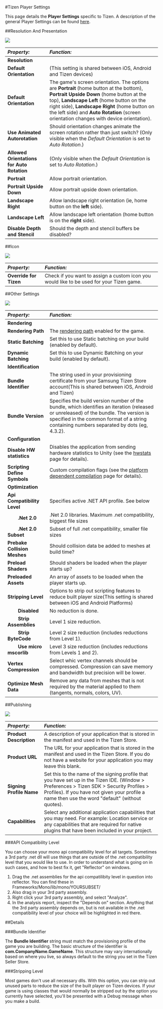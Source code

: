 #Tizen Player Settings

This page details the __Player Settings__ specific to Tizen. A description of the general Player Settings can be found [here](class-PlayerSettings).


##Resolution And Presentation

![](../uploads/Main/PlayerSetTizenResPres.png) 

|**_Property:_** |**_Function:_** |
|:---|:---|
|**Resolution** ||
|__Default Orientation__ |(This setting is shared between iOS, Android and Tizen devices)|
|__Default Orientation__ |The game's screen orientation. The options are **Portrait** (home button at the bottom), **Portrait Upside Down** (home button at the top), **Landscape Left** (home button on the right side), **Landscape Right** (home button on the left side) and **Auto Rotation** (screen orientation changes with device orientation).|
|__Use Animated Autorotation__ |Should orientation changes animate the screen rotation rather than just switch? (Only visible when the _Default Orientation_ is set to _Auto Rotation_.)|
|**Allowed Orientations for Auto Rotation** |(Only visible when the _Default Orientation_ is set to _Auto Rotation_.)|
|__Portrait__ |Allow portrait orientation. |
|__Portrait Upside Down__ |Allow portrait upside down orientation.|
|__Landscape Right__ |Allow landscape right orientation (ie, home button on the **left** side). |
|__Landscape Left__ |Allow landscape left orientation (home button is on the **right** side).|
|__Disable Depth and Stencil__ |Should the depth and stencil buffers be disabled? |


##Icon

![](../uploads/Main/PlayerSetTizenIcon.png) 

|**_Property:_** |**_Function:_** |
|:---|:---|
|__Override for Tizen__ |Check if you want to assign a custom icon you would like to be used for your Tizen game.|


##Other Settings

![](../uploads/Main/PlayerSetTizenOther.png) 

|**_Property:_** |**_Function:_** |
|:---|:---|
|**Rendering** ||
|__Rendering Path__ |The [rendering path](RenderingPaths) enabled for the game. |
|__Static Batching__ |Set this to use Static batching on your build (enabled by default). |
|__Dynamic Batching__ |Set this to use Dynamic Batching on your build (enabled by default). |
|**Identification** ||
|__Bundle Identifier__ |The string used in your provisioning certificate from your Samsung Tizen Store account(This is shared between iOS, Android and Tizen) |
|__Bundle Version__ |Specifies the build version number of the bundle, which identifies an iteration (released or unreleased) of the bundle. The version is specified in the common format of a string containing numbers separated by dots (eg, 4.3.2). |
|**Configuration** |
|__Disable HW statistics__|Disables the application from sending hardware statistics to Unity (see the  [hwstats](http://hwstats.unity3d.com/) page for details).|
|__Scripting Define Symbols__|Custom compilation flags (see the [platform dependent compilation](PlatformDependentCompilation) page for details).|
|**Optimization** ||
|__Api Compatibility Level__ |Specifies active .NET API profile. See below|
|&#160;&#160;&#160;&#160;&#160;&#160;&#160;&#160;__.Net 2.0__ |.Net 2.0 libraries. Maximum .net compatibility, biggest file sizes|
|&#160;&#160;&#160;&#160;&#160;&#160;&#160;&#160;__.Net 2.0 Subset__ |Subset of full .net compatibility, smaller file sizes|
|__Prebake Collision Meshes__|Should collision data be added to meshes at build time? |
|__Preload Shaders__|Should shaders be loaded when the player starts up? |
|__Preloaded Assets__|An array of assets to be loaded when the player starts up. |
|__Stripping Level__ |Options to strip out scripting features to reduce built player size(This setting is shared between iOS and Android Platforms)|
|&#160;&#160;&#160;&#160;&#160;&#160;&#160;&#160;__Disabled__ |No reduction is done.|
|&#160;&#160;&#160;&#160;&#160;&#160;&#160;&#160;__Strip Assemblies__ |Level 1 size reduction.|
|&#160;&#160;&#160;&#160;&#160;&#160;&#160;&#160;__Strip ByteCode__ |Level 2 size reduction (includes reductions from Level 1).|
|&#160;&#160;&#160;&#160;&#160;&#160;&#160;&#160;__Use micro mscorlib__ |Level 3 size reduction (includes reductions from Levels 1 and 2).|
|__Vertex Compression__|Select whic vertex channels should be compressed. Compression can save memory and bandwidth but precision will be lower.|
|__Optimize Mesh Data__|Remove any data from meshes that is not required by the material applied to them (tangents, normals, colors, UV).|

##Publishing

![](../uploads/Main/PlayerSetTizenPub.png) 

|**_Property:_** |**_Function:_** |
|:---|:---|
|__Product Description__ |A description of your application that is stored in the manifest and used in the Tizen Store. |
|__Product URL__ |The URL for your application that is stored in the manifest and used in the Tizen Store. If you do not have a website for your application you may leave this blank. |
|__Signing Profile Name__ |Set this to the name of the signing profile that you have set up in the Tizen IDE. (Window > Preferences > Tizen SDK > Security Profiles > Profiles). If you have not given your profile a name then use the word "default" (without quotes). |
|__Capabilities__ |Select any additional application capabilities that you may need. For example: Location service or any capabilities that are required for native plugins that have been included in your project. |

###API Compatibility Level

You can choose your mono api compatibility level for all targets. Sometimes a 3rd party .net dll will use things that are outside of the .net compatibility level that you would like to use. In order to understand what is going on in such cases, and how to best fix it, get "Reflector" on windows. 

1. Drag the .net assemblies for the api compatilibity level in question into reflector. You can find these in Frameworks/Mono/lib/mono/YOURSUBSET/
1. Also drag in your 3rd party assembly.
1. Right click your 3rd party assembly, and select "Analyze".
1. In the analysis report, inspect the "Depends on" section. Anything that the 3rd party assembly depends on, but is not available in the .net compatibility level of your choice will be highlighted in red there.


##Details


###Bundle Identifier

The __Bundle Identifier__ string must match the provisioning profile of the game you are building. The basic structure of the identifier is __com.CompanyName.GameName__. This structure may vary internationally based on where you live, so always default to the string you set in the Tizen Seller Store.

###Stripping Level

Most games don't use all necessary dlls. With this option, you can strip out unused parts to reduce the size of the built player on Tizen devices. If your game is using classes that would normally be stripped out by the option you currently have selected, you'll be presented with a Debug message when you make a build.
